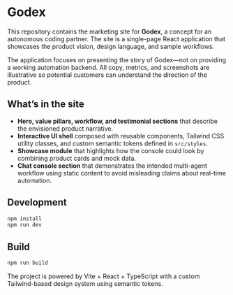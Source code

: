 # Godex

This repository contains the marketing site for **Godex**, a concept for an autonomous coding partner. The site is a single-page React application that showcases the product vision, design language, and sample workflows.

The application focuses on presenting the story of Godex—not on providing a working automation backend. All copy, metrics, and screenshots are illustrative so potential customers can understand the direction of the product.

## What’s in the site

- **Hero, value pillars, workflow, and testimonial sections** that describe the envisioned product narrative.
- **Interactive UI shell** composed with reusable components, Tailwind CSS utility classes, and custom semantic tokens defined in `src/styles`.
- **Showcase module** that highlights how the console could look by combining product cards and mock data.
- **Chat console section** that demonstrates the intended multi-agent workflow using static content to avoid misleading claims about real-time automation.

## Development

```bash
npm install
npm run dev
```

## Build

```bash
npm run build
```

The project is powered by Vite + React + TypeScript with a custom Tailwind-based design system using semantic tokens.
